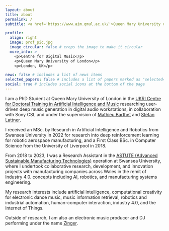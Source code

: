 ```yaml
---
layout: about
title: about
permalink: /
subtitle: <a href='https://www.aim.qmul.ac.uk/'>Queen Mary University of London</a>

profile:
  align: right
  image: prof_pic.jpg
  image_circular: false # crops the image to make it circular
  more_info: >
    <p>Centre for Digital Music</p>
    <p>Queen Mary University of London</p>
    <p>London, UK</p>

news: false # includes a list of news items
selected_papers: false # includes a list of papers marked as "selected={true}"
social: true # includes social icons at the bottom of the page
---
```


I am a PhD Student at Queen Mary University of London in the [UKRI Centre for Doctoral Training in Artificial Intelligence and Music](https://www.aim.qmul.ac.uk/) researching user-driven deep music generation in digital audio workstations, in collaboration with Sony CSL and under the supervision of [Mathieu Barthet](https://www.qmul.ac.uk/eecs/people/profiles/barthetmathieu.html) and [Stefan Lattner](https://csl.sony.fr/member/stefan-lattner-phd/).

I received an MSc. by Research in Artificial Intelligence and Robotics from Swansea University in 2022 for research into deep reinforcement learning for robotic aerospace manufacturing, and a First Class BSc. in Computer Science from the University of Liverpool in 2018.

From 2018 to 2023, I was a Research Assistant in the [ASTUTE (Advanced Sustainable Manufacturing Technologies)](https://www.swansea.ac.uk/science-and-engineering/research/engineering/astute/) operation at Swansea University, where I undertook collaborative research, development, and innovation projects with manufacturing companies across Wales in the remit of Industry 4.0. concepts including AI, robotics, and manufacturing systems engineering.

My research interests include artificial intelligence, computational creativity for electronic dance music, music information retrieval, robotics and industrial automation, human-computer interaction, industry 4.0, and the Internet of Things.

Outside of research, I am also an electronic music producer and DJ performing under the name [Zinger](https://soundcloud.com/djzinger).
